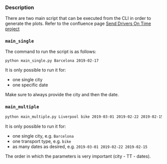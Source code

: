 ### Description

There are two main script that can be executed from the CLI in order to generate the plots. Refer to the confluence page [Send Drivers On Time project](https://stuart-team.atlassian.net/wiki/spaces/Disco/pages/775487707/Send+drivers+on+time)

### `main_single`

The command to run the script is as follows:

```bash
python main_single.py Barcelona 2019-02-17
```

It is only possible to run it for:

- one single city
- one specific date

Make sure to always provide the city and then the date.

### `main_multiple`

```bash
python main_multiple.py Liverpool bike 2019-03-01 2019-02-22 2019-02-15
```

It is only possible to run it for:

- one single city, e.g. `Barcelona`
- one transport type, e.g. `bike`
- as many dates as desired, e.g. `2019-03-01 2019-02-22 2019-02-15`

The order in which the parameters is very important (city - TT - dates).
